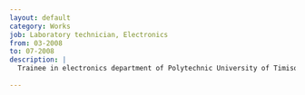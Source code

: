 ```yaml
---
layout: default
category: Works
job: Laboratory technician, Electronics
from: 03-2008
to: 07-2008
description: |
  Trainee in electronics department of Polytechnic University of Timisoara, Romania.
  
---
```

